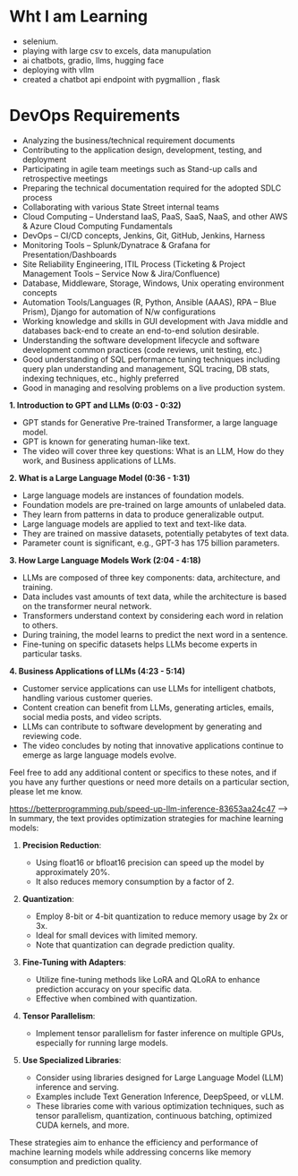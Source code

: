 # Wht I am Learning

- selenium.
- playing with large csv to excels, data manupulation
- ai chatbots, gradio, llms, hugging face
- deploying with vllm
- created a chatbot api endpoint with pygmallion , flask



# DevOps Requirements

- Analyzing the business/technical requirement documents
- Contributing to the application design, development, testing, and deployment
- Participating in agile team meetings such as Stand-up calls and retrospective meetings
- Preparing the technical documentation required for the adopted SDLC process
- Collaborating with various State Street internal teams
- Cloud Computing – Understand IaaS, PaaS, SaaS, NaaS, and other AWS & Azure Cloud Computing Fundamentals
- DevOps – CI/CD concepts, Jenkins, Git, GitHub, Jenkins, Harness
- Monitoring Tools – Splunk/Dynatrace & Grafana for Presentation/Dashboards
- Site Reliability Engineering, ITIL Process (Ticketing & Project Management Tools – Service Now & Jira/Confluence)
- Database, Middleware, Storage, Windows, Unix operating environment concepts
- Automation Tools/Languages (R, Python, Ansible (AAAS), RPA – Blue Prism), Django for automation of N/w configurations
- Working knowledge and skills in GUI development with Java middle and databases back-end to create an end-to-end solution desirable.
- Understanding the software development lifecycle and software development common practices (code reviews, unit testing, etc.)
- Good understanding of SQL performance tuning techniques including query plan understanding and management, SQL tracing, DB stats, indexing techniques, etc., highly preferred
- Good in managing and resolving problems on a live production system.



**1. Introduction to GPT and LLMs (0:03 - 0:32)**
- GPT stands for Generative Pre-trained Transformer, a large language model.
- GPT is known for generating human-like text.
- The video will cover three key questions: What is an LLM, How do they work, and Business applications of LLMs.

**2. What is a Large Language Model (0:36 - 1:31)**
- Large language models are instances of foundation models.
- Foundation models are pre-trained on large amounts of unlabeled data.
- They learn from patterns in data to produce generalizable output.
- Large language models are applied to text and text-like data.
- They are trained on massive datasets, potentially petabytes of text data.
- Parameter count is significant, e.g., GPT-3 has 175 billion parameters.

**3. How Large Language Models Work (2:04 - 4:18)**
- LLMs are composed of three key components: data, architecture, and training.
- Data includes vast amounts of text data, while the architecture is based on the transformer neural network.
- Transformers understand context by considering each word in relation to others.
- During training, the model learns to predict the next word in a sentence.
- Fine-tuning on specific datasets helps LLMs become experts in particular tasks.

**4. Business Applications of LLMs (4:23 - 5:14)**
- Customer service applications can use LLMs for intelligent chatbots, handling various customer queries.
- Content creation can benefit from LLMs, generating articles, emails, social media posts, and video scripts.
- LLMs can contribute to software development by generating and reviewing code.
- The video concludes by noting that innovative applications continue to emerge as large language models evolve.

Feel free to add any additional content or specifics to these notes, and if you have any further questions or need more details on a particular section, please let me know.

https://betterprogramming.pub/speed-up-llm-inference-83653aa24c47 -->
In summary, the text provides optimization strategies for machine learning models:

1. **Precision Reduction**:
   - Using float16 or bfloat16 precision can speed up the model by approximately 20%.
   - It also reduces memory consumption by a factor of 2.

2. **Quantization**:
   - Employ 8-bit or 4-bit quantization to reduce memory usage by 2x or 3x.
   - Ideal for small devices with limited memory.
   - Note that quantization can degrade prediction quality.

3. **Fine-Tuning with Adapters**:
   - Utilize fine-tuning methods like LoRA and QLoRA to enhance prediction accuracy on your specific data.
   - Effective when combined with quantization.

4. **Tensor Parallelism**:
   - Implement tensor parallelism for faster inference on multiple GPUs, especially for running large models.

5. **Use Specialized Libraries**:
   - Consider using libraries designed for Large Language Model (LLM) inference and serving.
   - Examples include Text Generation Inference, DeepSpeed, or vLLM.
   - These libraries come with various optimization techniques, such as tensor parallelism, quantization, continuous batching, optimized CUDA kernels, and more.

These strategies aim to enhance the efficiency and performance of machine learning models while addressing concerns like memory consumption and prediction quality.
